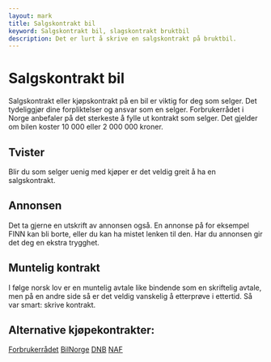 ```yaml
---
layout: mark
title: Salgskontrakt bil
keyword: Salgskontrakt bil, slagskontrakt bruktbil
description: Det er lurt å skrive en salgskontrakt på bruktbil.
---
```


Salgskontrakt bil
=================

Salgskontrakt eller kjøpskontrakt på en bil er viktig for deg som selger.
Det tydeliggjør dine forpliktelser og ansvar som en selger.
Forbrukerrådet i Norge anbefaler på det sterkeste å fylle ut kontrakt som selger.
Det gjelder om bilen koster 10 000 eller 2 000 000 kroner.

Tvister
-------

Blir du som selger uenig med kjøper er det veldig greit å ha en salgskontrakt.

Annonsen
--------
Det ta gjerne en utskrift av annonsen også.
En annonse på for eksempel FINN kan bli borte, eller du kan ha mistet lenken
til den.
Har du annonsen gir det deg en ekstra trygghet.

Muntelig kontrakt
-----------------

I følge norsk lov er en muntelig avtale like bindende som en skriftelig avtale, men
på en andre side så er det veldig vanskelig å etterprøve i ettertid.
Så var smart: skrive kontrakt.

Alternative kjøpekontrakter:
----------------------------

<div id="contracts">
<a href="/57132_Kontrakt_Bruktbil_BM_interaktivNY.pdf">Forbrukerrådet</a>
<a href="/KontraktBilNorge.pdf">BilNorge</a>
<a href="/Kontrakt_kjop_salg_bruktbil_0613.pdf">DNB</a>
<a href="https://kjopekontrakt.naf.no">NAF</a>
</div>

<script async src="//pagead2.googlesyndication.com/pagead/js/adsbygoogle.js"></script>
<!-- Kjøpekontrakt - kontrakter -->
<ins class="adsbygoogle"
     style="display:inline-block;width:728px;height:90px"
     data-ad-client="ca-pub-9548062553812638"
     data-ad-slot="2250668100"></ins>
<script>
(adsbygoogle = window.adsbygoogle || []).push({});
</script>
